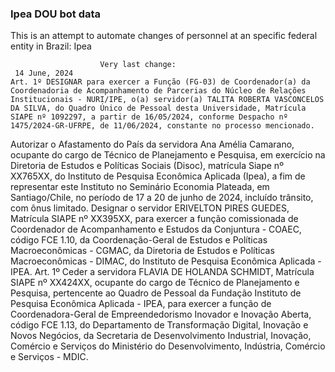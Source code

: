  ### Ipea DOU bot data
 This is an attempt to automate changes of personnel at an specific federal entity in Brazil: Ipea
 
                        Very last change: 
 	 14 June, 2024
	Art. 1º DESIGNAR para exercer a Função (FG-03) de Coordenador(a) da Coordenadoria de Acompanhamento de Parcerias do Núcleo de Relações Institucionais - NURI/IPE, o(a) servidor(a) TALITA ROBERTA VASCONCELOS DA SILVA, do Quadro Único de Pessoal desta Universidade, Matrícula SIAPE nº 1092297, a partir de 16/05/2024, conforme Despacho nº 1475/2024-GR-UFRPE, de 11/06/2024, constante no processo mencionado.
Autorizar o Afastamento do País da servidora Ana Amélia Camarano, ocupante do cargo de Técnico de Planejamento e Pesquisa, em exercício na Diretoria de Estudos e Políticas Sociais (Disoc), matrícula Siape nº XX765XX, do Instituto de Pesquisa Econômica Aplicada (Ipea), a fim de representar este Instituto no Seminário Economia Plateada, em Santiago/Chile, no período de 17 a 20 de junho de 2024, incluído trânsito, com ônus limitado.
Designar o servidor ERIVELTON PIRES GUEDES, Matrícula SIAPE nº XX395XX, para exercer a função comissionada de Coordenador de Acompanhamento e Estudos da Conjuntura - COAEC, código FCE 1.10, da Coordenação-Geral de Estudos e Políticas Macroeconômicas - CGMAC, da Diretoria de Estudos e Políticas Macroeconômicas - DIMAC, do Instituto de Pesquisa Econômica Aplicada - IPEA.
Art. 1º Ceder a servidora FLAVIA DE HOLANDA SCHMIDT, Matrícula SIAPE nº XX424XX, ocupante do cargo de Técnico de Planejamento e Pesquisa, pertencente ao Quadro de Pessoal da Fundação Instituto de Pesquisa Econômica Aplicada - IPEA, para exercer a função de Coordenadora-Geral de Empreendedorismo Inovador e Inovação Aberta, código FCE 1.13, do Departamento de Transformação Digital, Inovação e Novos Negócios, da Secretaria de Desenvolvimento Industrial, Inovação, Comércio e Serviços do Ministério do Desenvolvimento, Indústria, Comércio e Serviços - MDIC.
